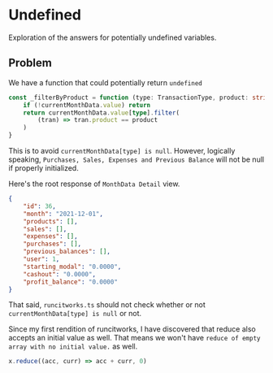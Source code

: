 # Undefined

Exploration of the answers for potentially undefined variables.

## Problem

We have a function that could potentially return `undefined`

```ts
const _filterByProduct = function (type: TransactionType, product: string) {
    if (!currentMonthData.value) return
    return currentMonthData.value[type].filter(
        (tran) => tran.product == product
    )
}
```

This is to avoid `currentMonthData[type] is null`. However, logically speaking, `Purchases, Sales, Expenses and Previous Balance` will not be null if properly initialized.

Here's the root response of `MonthData Detail` view.

```json
{
    "id": 36,
    "month": "2021-12-01",
    "products": [],
    "sales": [],
    "expenses": [],
    "purchases": [],
    "previous_balances": [],
    "user": 1,
    "starting_modal": "0.0000",
    "cashout": "0.0000",
    "profit_balance": "0.0000"
}
```

That said, `runcitworks.ts` should not check whether or not `currentMonthData[type] is null` or not.

Since my first rendition of runcitworks, I have discovered that reduce also accepts an initial value as well. That means we won't have `reduce of empty array with no initial value.` as well.

```ts
x.reduce((acc, curr) => acc + curr, 0)
```
